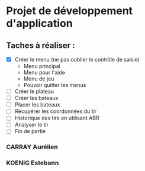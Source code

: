 # Projet de développement d'application

## Taches à réaliser :
- [X] Créer le menu  (ne pas oublier le contrôle de saisie)
  * Menu principal
  * Menu pour l'aide
  * Menu de jeu
  * Pouvoir quitter les menus  
- [ ] Créer le plateau
- [ ] Créer les bateaux
- [ ] Placer les bateaux
- [ ] Récupérer les coordonnées du tir
- [ ] Historique des tirs en utilisant ABR 
- [ ] Analyser le tir
- [ ] Fin de partie

### CARRAY Aurélien
### KOENIG Estebann
